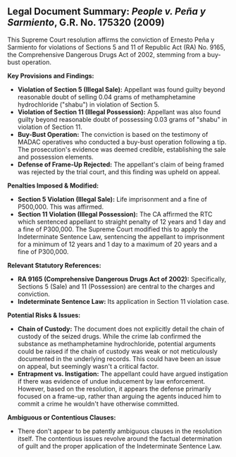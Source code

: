 ## Legal Document Summary: *People v. Peña y Sarmiento*, G.R. No. 175320 (2009)

This Supreme Court resolution affirms the conviction of Ernesto Peña y Sarmiento for violations of Sections 5 and 11 of Republic Act (RA) No. 9165, the Comprehensive Dangerous Drugs Act of 2002, stemming from a buy-bust operation.

**Key Provisions and Findings:**

*   **Violation of Section 5 (Illegal Sale):** Appellant was found guilty beyond reasonable doubt of selling 0.04 grams of methamphetamine hydrochloride ("shabu") in violation of Section 5.
*   **Violation of Section 11 (Illegal Possession):** Appellant was also found guilty beyond reasonable doubt of possessing 0.03 grams of "shabu" in violation of Section 11.
*   **Buy-Bust Operation:** The conviction is based on the testimony of MADAC operatives who conducted a buy-bust operation following a tip. The prosecution's evidence was deemed credible, establishing the sale and possession elements.
*   **Defense of Frame-Up Rejected:** The appellant's claim of being framed was rejected by the trial court, and this finding was upheld on appeal.

**Penalties Imposed & Modified:**

*   **Section 5 Violation (Illegal Sale):** Life imprisonment and a fine of P500,000. This was affirmed.
*   **Section 11 Violation (Illegal Possession):** The CA affirmed the RTC which sentenced appellant to straight penalty of 12 years and 1 day and a fine of P300,000. The Supreme Court modified this to apply the Indeterminate Sentence Law, sentencing the appellant to imprisonment for a minimum of 12 years and 1 day to a maximum of 20 years and a fine of P300,000.

**Relevant Statutory References:**

*   **RA 9165 (Comprehensive Dangerous Drugs Act of 2002):** Specifically, Sections 5 (Sale) and 11 (Possession) are central to the charges and conviction.
*   **Indeterminate Sentence Law:** Its application in Section 11 violation case.

**Potential Risks & Issues:**

*   **Chain of Custody:** The document does not explicitly detail the chain of custody of the seized drugs. While the crime lab confirmed the substance as methamphetamine hydrochloride, potential arguments could be raised if the chain of custody was weak or not meticulously documented in the underlying records. This could have been an issue on appeal, but seemingly wasn't a critical factor.
*   **Entrapment vs. Instigation:** The appellant could have argued instigation if there was evidence of undue inducement by law enforcement. However, based on the resolution, it appears the defense primarily focused on a frame-up, rather than arguing the agents induced him to commit a crime he wouldn't have otherwise committed.

**Ambiguous or Contentious Clauses:**

*   There don't appear to be patently ambiguous clauses in the resolution itself. The contentious issues revolve around the factual determination of guilt and the proper application of the Indeterminate Sentence Law.
